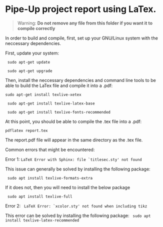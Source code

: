 # Pipe-Up project report using LaTex.

> Warning: **Do not remove any file from this folder if you want it to compile correctly**

In order to build and compile, first, set up your GNU/Linux system with the neccessary dependencies.

First, update your system:

``` sudo apt-get update```

``` sudo apt-get upgrade```



Then, install the neccessary dependencies and command line tools to be able to build the LaTex file and compile it into a .pdf:

``` sudo apt-get install texlive-xetex ```

``` sudo apt-get install texlive-latex-base```

``` sudo apt-get install texlive-fonts-recommended```

At this point, you should be able to compile the .tex file into a .pdf:

``` pdflatex report.tex ```

The report.pdf file will appear in the same directory as the .tex file.


Common errors that might be encountered:

Error 1: ```LaTeX Error with Sphinx: file `titlesec.sty' not found```

This issue can generally be solved by installing the following package:

``` sudo apt install texlive-formats-extra```

If it does not, then you will need to install the below package

``` sudo apt install texlive-full```


Error 2: ``` LaTeX Error: `xcolor.sty' not found when including tikz```

This error can be solved by installing the following package:
``` sudo apt install texlive-latex-recommended```